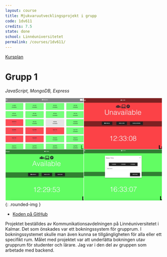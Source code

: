 ```yaml
---
layout: course
title: Mjukvaruutvecklingsprojekt i grupp
code: 1dv611
credits: 7.5
state: done
school: Linnéuniversitetet
permalink: /courses/1dv611/
---
```


[Kursplan](/files/courseplan/1dv611.pdf)

Grupp 1
===
*JavaScript, MongoDB, Express*

![kom](/files/images/kom.jpg){: .rounded-img }

- [Koden på GitHub](https://github.com/kom-1dv611/kom)

Projektet beställdes av Kommunikationsavdelningen på Linnéuniversitetet i Kalmar. Det som önskades var ett bokningssystem för grupprum. I bokningssystemet skulle man även kunna se tillgängligheten för alla eller ett specifikt rum. Målet med projektet var att underlätta bokningen utav grupprum för studenter och lärare. Jag var i den del av gruppen som arbetade med backend.